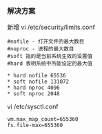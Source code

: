 ### 解决方案

新增  vi /etc/security/limits.conf

```
#nofile - 打开文件的最大数目
#noproc - 进程的最大数目
#soft 指的是当前系统生效的设置值
#hard 表明系统中所能设定的最大值

* hard nofile 65536
* soft nofile 131072
* hard nproc 4096
* soft nproc 2048
```

vi /etc/sysctl.conf

```
vm.max_map_count=655360
fs.file-max=655360
```

